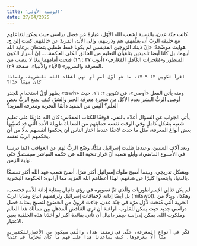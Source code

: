 ```yaml
---
title: 'الوصية الأولى'
date: 27/04/2025
---
```


كانت جنّة عدن، بالنسبة لشعب الله الأوّل، عبارةً عن فصل دراسي حيث يمكن لتفاعلهم مع خليقة الربّ أن يعلّمهم، هم وذريتهم، وإلى الأبد، المزيدَ عن خالقهم. كتبت إلن ج. هوايت موضّحةً: «إنّ ذينك الزوجين القديسين لم يكونا فقط طفلين يتمتعان برعاية الله أبيهما، بل كانا أيضا تلميذين يتلقيان التعليم من الخالق الكلي الحكمة.  … إنّ أسرار الكون المنظور و‹مُعْجزات الكَاملِ المَعَارفِ› (أيوب ٣٧ : ١٦) فتحت أمامهما نبعًا لا ينضب من المعرفة والسرور» (الآباء والأنبياء، صفحة ٢٩).

`اقرأ تكوين ٢: ٩-١٧. ما هو أوّل أمرٍ أو نهي أعطاه الله للبشرية، ولماذا كان مهمًا جدًا؟`

يظهر أوّلُ استخدامٍ للجذر «tswh» ومنه يأتي الفعل «أوصى»، في تكوين ٢: ١٦، حيث أوصى الربُّ البشر بعدم الأكل من شجرة معرفة الخير والشرّ. كيف يمنع الربّ بعض العلم؟ أليس من المفيد دائمًا التجربة ومعرفة المزيد؟

يأتي الجواب عن السؤال أعلاه بالنفي، فوفقًا للكتاب المقدّس: كان الله عازمًا على تعليم شعبه بشكل كاملٍ وفي الوقت نفسه حمايتهم من المعاناة طويلة الأمد الّتي قد تُسبّبها بعض أنواع المعرفة، مثل ما حدث لاحقًا عندما اختار الناس أن يحكموا أنفسهم بدلًا من أن يحكمهم الربّ نفسه.

وبعد آلاف السنين، وعندما طلبت إسرائيل ملكًا، وضّح الربُّ لهم عن العواقب (كما درسنا في الأسبوع الماضي)، وأبلغ شعبه أنّ قرار تنحية الله عن حكمه المباشر سيستمرُّ حتّى نهاية الزمن.

وبشكل تدريجي، وبينما أصبح ملوك إسرائيل أكثر شرًا، أصبح شعب عهد الله أكثر تمسكًا بالدنيا، وابتعدوا كثيرًا عن هدفهم، لهذا أعطاهم الله المزيد مما أرادوه: الحكومة البشرية.

لم يكن تتالي الإمبراطوريات والّذي تمَّ تصويره في رؤى دانيال بمثابة إدانة للأمم فحسب، بل أيضًا إدانة لإخفاقات إسرائيل ولرفضهم اتباع وصايا الربّ (mitswot). وهكذا، وبدلًا من الحرية الّتي مُنحت لأوّل مرّة في جنّة عدن، جاءت قرونٌ من الخضوع لتصبح بمثابة فصل دراسي جديد حيث يمكن للقلوب الراغبة أن ترى التناقض المذهل بين ممالك هذا العالم وملكوت الله. يمكن لِدراسة سِفر دانيال أن تأتي بفائدة أكبر لو أخذنا هذه الخلفية بعين الاعتبار.

`فكّر في أنواع المعرفة، حتّى في زمننا هذا، والّتي سيكون من الأفضل للكثيرين منّا ألّا يعرفوها. كيف يساعدنا هذا على فهم ما كان مُحرّماً في عدن؟`